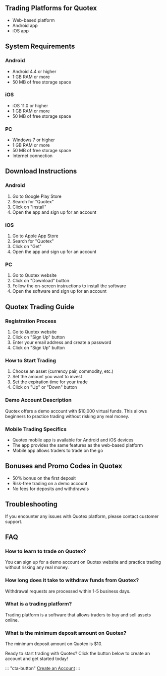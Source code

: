 ## Trading Platforms for Quotex

-   Web-based platform
-   Android app
-   iOS app

## System Requirements

### Android

-   Android 4.4 or higher
-   1 GB RAM or more
-   50 MB of free storage space

### iOS

-   iOS 11.0 or higher
-   1 GB RAM or more
-   50 MB of free storage space

### PC

-   Windows 7 or higher
-   1 GB RAM or more
-   50 MB of free storage space
-   Internet connection

## Download Instructions

### Android

1.  Go to Google Play Store
2.  Search for "Quotex"
3.  Click on "Install"
4.  Open the app and sign up for an account

### iOS

1.  Go to Apple App Store
2.  Search for "Quotex"
3.  Click on "Get"
4.  Open the app and sign up for an account

### PC

1.  Go to Quotex website
2.  Click on "Download" button
3.  Follow the on-screen instructions to install the software
4.  Open the software and sign up for an account

## Quotex Trading Guide

### Registration Process

1.  Go to Quotex website
2.  Click on "Sign Up" button
3.  Enter your email address and create a password
4.  Click on "Sign Up" button

### How to Start Trading

1.  Choose an asset (currency pair, commodity, etc.)
2.  Set the amount you want to invest
3.  Set the expiration time for your trade
4.  Click on "Up" or "Down" button

### Demo Account Description

Quotex offers a demo account with \$10,000 virtual funds. This allows
beginners to practice trading without risking any real money.

### Mobile Trading Specifics

-   Quotex mobile app is available for Android and iOS devices
-   The app provides the same features as the web-based platform
-   Mobile app allows traders to trade on the go

## Bonuses and Promo Codes in Quotex

-   50% bonus on the first deposit
-   Risk-free trading on a demo account
-   No fees for deposits and withdrawals

## Troubleshooting

If you encounter any issues with Quotex platform, please contact
customer support.

## FAQ

### How to learn to trade on Quotex?

You can sign up for a demo account on Quotex website and practice
trading without risking any real money.

### How long does it take to withdraw funds from Quotex?

Withdrawal requests are processed within 1-5 business days.

### What is a trading platform?

Trading platform is a software that allows traders to buy and sell
assets online.

### What is the minimum deposit amount on Quotex?

The minimum deposit amount on Quotex is \$10.

Ready to start trading with Quotex? Click the button below to create an
account and get started today!

::: \"cta-button\"
[Create an Account](\%22https://traff.sbs/brokerqxlid\%22)
:::

